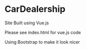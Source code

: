 # CarDealership

Site Built using Vue.js

Please see index.html for vue.js code

Using Bootstrap to make it look nicer
